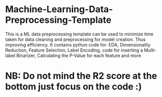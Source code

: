 # Machine-Learning-Data-Preprocessing-Template
This is a ML data preprocessing template can be used to minimize time taken for data cleaning and preprocessing for model creation. Thus improving efficiency. It contains python code for: EDA, Dimensionality Reduction, Feature Selection, Label Encoding, code for inserting a Multi-label Binarizer, Calculating the P-Value for each feature and more

# NB: Do not mind the R2 score at the bottom just focus on the code :)
